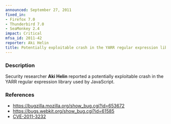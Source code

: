 ```yaml
---
announced: September 27, 2011
fixed_in:
- Firefox 7.0
- Thunderbird 7.0
- SeaMonkey 2.4
impact: Critical
mfsa_id: 2011-42
reporter: Aki Helin
title: Potentially exploitable crash in the YARR regular expression library
---
```


<h3>Description</h3>

<p>Security researcher <strong>Aki Helin</strong> reported a potentially
exploitable crash in the YARR regular expression library used by JavaScript.
</p>


<h3>References</h3>

<ul>
  <li><a href="https://bugzilla.mozilla.org/show_bug.cgi?id=653672">https://bugzilla.mozilla.org/show_bug.cgi?id=653672</a></li>
  <li><a class="ex-ref" href="https://bugs.webkit.org/show_bug.cgi?id=61585">https://bugs.webkit.org/show_bug.cgi?id=61585</a></li>
  <li><a class="ex-ref" href="http://cve.mitre.org/cgi-bin/cvename.cgi?name=CVE-2011-3232">CVE-2011-3232</a></li>
</ul>



